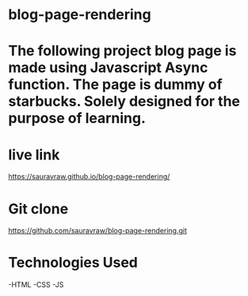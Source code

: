 # blog-page-rendering

# The following project blog page is made using Javascript Async function. The page is dummy of starbucks. Solely designed for the purpose of learning.

# live link
https://sauravraw.github.io/blog-page-rendering/

# Git clone

https://github.com/sauravraw/blog-page-rendering.git

# Technologies Used

-HTML -CSS -JS
